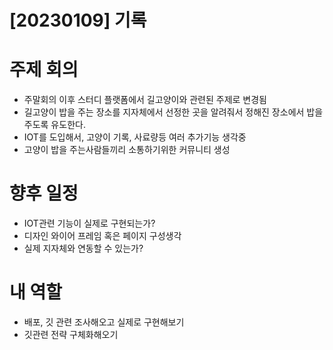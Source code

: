 # [20230109] 기록

# 주제 회의

- 주말회의 이후 스터디 플랫폼에서 길고양이와 관련된 주제로 변경됨
- 길고양이 밥을 주는 장소를 지자체에서 선정한 곳을 알려줘서 정해진 장소에서 밥을 주도록 유도한다.
- IOT를 도입해서, 고양이 기록, 사료량등 여러 추가기능 생각중
- 고양이 밥을 주는사람들끼리 소통하기위한 커뮤니티 생성

# 향후 일정

- IOT관련 기능이 실제로 구현되는가?
- 디자인 와이어 프레임 혹은 페이지 구성생각
- 실제 지자체와 연동할 수 있는가?

# 내 역할

- 배포, 깃 관련 조사해오고 실제로 구현해보기
- 깃관련 전략 구체화해오기